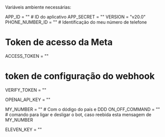Variáveis ambiente necessárias:

APP_ID = "" # ID do aplicativo
APP_SECRET = ""
VERSION = "v20.0" 
PHONE_NUMBER_ID = "" # Identificação do meu número de telefone

# Token de acesso da Meta
ACCESS_TOKEN = ""

# token de configuração do webhook
VERIFY_TOKEN = "" 

OPENAI_API_KEY = ""

MY_NUMBER = "" # Com o dódigo do país e DDD
ON_OFF_COMMAND = "" # comando para ligar e desligar o bot, caso reebida esta mensagem de MY_NUMBER

ELEVEN_KEY = ""
